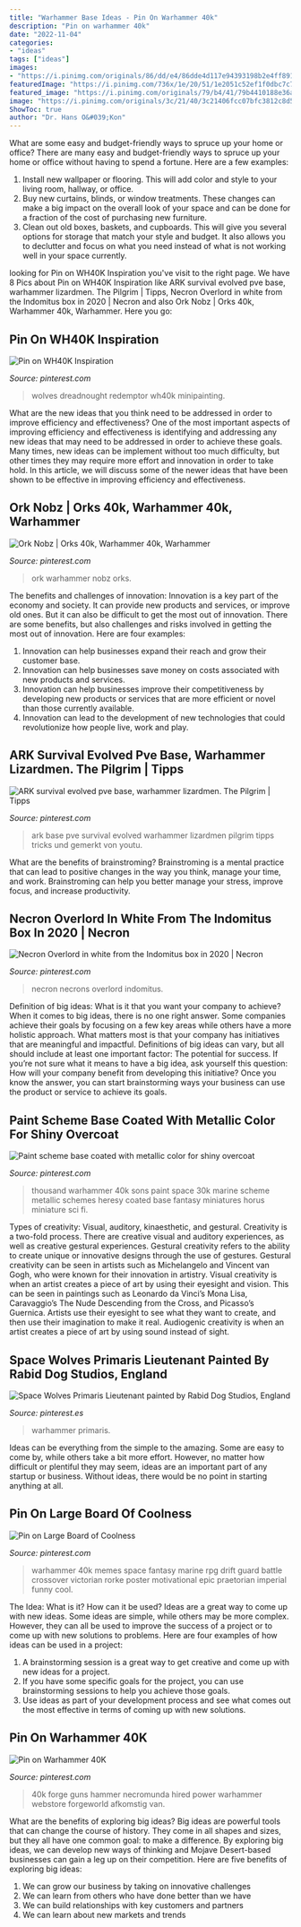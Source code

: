 ```yaml
---
title: "Warhammer Base Ideas - Pin On Warhammer 40k"
description: "Pin on warhammer 40k"
date: "2022-11-04"
categories:
- "ideas"
tags: ["ideas"]
images:
- "https://i.pinimg.com/originals/86/dd/e4/86dde4d117e94393198b2e4ff8910058.jpg"
featuredImage: "https://i.pinimg.com/736x/1e/20/51/1e2051c52ef1f0dbc7c7f74c20badb6b.jpg"
featured_image: "https://i.pinimg.com/originals/79/b4/41/79b4410188e36a0786a0526619a66373.jpg"
image: "https://i.pinimg.com/originals/3c/21/40/3c21406fcc07bfc3812c8d5a12930df8.jpg"
ShowToc: true
author: "Dr. Hans O&#039;Kon"
---
```



What are some easy and budget-friendly ways to spruce up your home or office?
There are many easy and budget-friendly ways to spruce up your home or office without having to spend a fortune. Here are a few examples: 
1. Install new wallpaper or flooring. This will add color and style to your living room, hallway, or office. 
2. Buy new curtains, blinds, or window treatments. These changes can make a big impact on the overall look of your space and can be done for a fraction of the cost of purchasing new furniture. 
3. Clean out old boxes, baskets, and cupboards. This will give you several options for storage that match your style and budget. It also allows you to declutter and focus on what you need instead of what is not working well in your space currently. 

	

		
looking for Pin on WH40K Inspiration you've visit to the right page. We have 8 Pics about Pin on WH40K Inspiration like ARK survival evolved pve base, warhammer lizardmen. The Pilgrim | Tipps, Necron Overlord in white from the Indomitus box in 2020 | Necron and also Ork Nobz | Orks 40k, Warhammer 40k, Warhammer. Here you go:
		
    
## Pin On WH40K Inspiration

<img loading=lazy src="https://i.pinimg.com/originals/3c/21/40/3c21406fcc07bfc3812c8d5a12930df8.jpg" onerror="this.onerror=null;this.src='https://tse1.mm.bing.net/th?id=OIP.pOnbuvN9JrpiF1N2hx-KtwHaHa&amp;pid=15.1';" alt="Pin on WH40K Inspiration">

_Source: pinterest.com_

>wolves dreadnought redemptor wh40k minipainting. 

	

What are the new ideas that you think need to be addressed in order to improve efficiency and effectiveness?
One of the most important aspects of improving efficiency and effectiveness is identifying and addressing any new ideas that may need to be addressed in order to achieve these goals. Many times, new ideas can be implement without too much difficulty, but other times they may require more effort and innovation in order to take hold. In this article, we will discuss some of the newer ideas that have been shown to be effective in improving efficiency and effectiveness.

    
## Ork Nobz | Orks 40k, Warhammer 40k, Warhammer

<img loading=lazy src="https://i.pinimg.com/736x/fc/67/4b/fc674b1f5b64e2c63e0eeb16e56211e7.jpg" onerror="this.onerror=null;this.src='https://tse1.mm.bing.net/th?id=OIP.nhQegLpff5v9Try9m62N6QHaIY&amp;pid=15.1';" alt="Ork Nobz | Orks 40k, Warhammer 40k, Warhammer">

_Source: pinterest.com_

>ork warhammer nobz orks. 

	

The benefits and challenges of innovation:
Innovation is a key part of the economy and society. It can provide new products and services, or improve old ones. But it can also be difficult to get the most out of innovation. There are some benefits, but also challenges and risks involved in getting the most out of innovation. Here are four examples:
1. Innovation can help businesses expand their reach and grow their customer base.
2. Innovation can help businesses save money on costs associated with new products and services.
3. Innovation can help businesses improve their competitiveness by developing new products or services that are more efficient or novel than those currently available.
4. Innovation can lead to the development of new technologies that could revolutionize how people live, work and play.

    
## ARK Survival Evolved Pve Base, Warhammer Lizardmen. The Pilgrim | Tipps

<img loading=lazy src="https://i.pinimg.com/originals/79/b4/41/79b4410188e36a0786a0526619a66373.jpg" onerror="this.onerror=null;this.src='https://tse4.mm.bing.net/th?id=OIP.Lj-aXOEm-tv6t4qQesU30AHaEK&amp;pid=15.1';" alt="ARK survival evolved pve base, warhammer lizardmen. The Pilgrim | Tipps">

_Source: pinterest.com_

>ark base pve survival evolved warhammer lizardmen pilgrim tipps tricks und gemerkt von youtu. 

	

What are the benefits of brainstroming?
Brainstroming is a mental practice that can lead to positive changes in the way you think, manage your time, and work. Brainstroming can help you better manage your stress, improve focus, and increase productivity.

    
## Necron Overlord In White From The Indomitus Box In 2020 | Necron

<img loading=lazy src="https://i.pinimg.com/736x/1e/20/51/1e2051c52ef1f0dbc7c7f74c20badb6b.jpg" onerror="this.onerror=null;this.src='https://tse3.mm.bing.net/th?id=OIP.zqvLLRuWQOiX9wcB7vJ9gQHaJ3&amp;pid=15.1';" alt="Necron Overlord in white from the Indomitus box in 2020 | Necron">

_Source: pinterest.com_

>necron necrons overlord indomitus. 

	

Definition of big ideas: What is it that you want your company to achieve?
When it comes to big ideas, there is no one right answer. Some companies achieve their goals by focusing on a few key areas while others have a more holistic approach. What matters most is that your company has initiatives that are meaningful and impactful. Definitions of big ideas can vary, but all should include at least one important factor: The potential for success. 
If you’re not sure what it means to have a big idea, ask yourself this question: How will your company benefit from developing this initiative? Once you know the answer, you can start brainstorming ways your business can use the product or service to achieve its goals.

    
## Paint Scheme Base Coated With Metallic Color For Shiny Overcoat

<img loading=lazy src="https://i.pinimg.com/originals/40/60/d2/4060d2776197a81985349580504deb25.jpg" onerror="this.onerror=null;this.src='https://tse3.mm.bing.net/th?id=OIP.DLdGXKoj7kWMjQdtlwpD2wHaHa&amp;pid=15.1';" alt="Paint scheme base coated with metallic color for shiny overcoat">

_Source: pinterest.com_

>thousand warhammer 40k sons paint space 30k marine scheme metallic schemes heresy coated base fantasy miniatures horus miniature sci fi. 

	

Types of creativity: Visual, auditory, kinaesthetic, and gestural.
Creativity is a two-fold process. There are creative visual and auditory experiences, as well as creative gestural experiences. Gestural creativity refers to the ability to create unique or innovative designs through the use of gestures. Gestural creativity can be seen in artists such as Michelangelo and Vincent van Gogh, who were known for their innovation in artistry. Visual creativity is when an artist creates a piece of art by using their eyesight and vision. This can be seen in paintings such as Leonardo da Vinci’s Mona Lisa, Caravaggio’s The Nude Descending from the Cross, and Picasso’s Guernica. Artists use their eyesight to see what they want to create, and then use their imagination to make it real. Audiogenic creativity is when an artist creates a piece of art by using sound instead of sight.

    
## Space Wolves Primaris Lieutenant Painted By Rabid Dog Studios, England

<img loading=lazy src="https://i.pinimg.com/originals/86/dd/e4/86dde4d117e94393198b2e4ff8910058.jpg" onerror="this.onerror=null;this.src='https://tse4.mm.bing.net/th?id=OIP.LZB1Hh6b-xSFe-VdP-Z8JgHaKD&amp;pid=15.1';" alt="Space Wolves Primaris Lieutenant painted by Rabid Dog Studios, England">

_Source: pinterest.es_

>warhammer primaris. 

	

Ideas can be everything from the simple to the amazing. Some are easy to come by, while others take a bit more effort. However, no matter how difficult or plentiful they may seem, ideas are an important part of any startup or business. Without ideas, there would be no point in starting anything at all.

    
## Pin On Large Board Of Coolness

<img loading=lazy src="https://i.pinimg.com/736x/8c/d8/18/8cd8185a446223031bbeed1092241382--space-marine-warhammer-k.jpg" onerror="this.onerror=null;this.src='https://tse1.mm.bing.net/th?id=OIP.-HtSurEjpmgC8i4SJpEHTQHaF6&amp;pid=15.1';" alt="Pin on Large Board of Coolness">

_Source: pinterest.com_

>warhammer 40k memes space fantasy marine rpg drift guard battle crossover victorian rorke poster motivational epic praetorian imperial funny cool. 

	

The Idea: What is it? How can it be used?
Ideas are a great way to come up with new ideas. Some ideas are simple, while others may be more complex. However, they can all be used to improve the success of a project or to come up with new solutions to problems. Here are four examples of how ideas can be used in a project: 
1. A brainstorming session is a great way to get creative and come up with new ideas for a project.
2. If you have some specific goals for the project, you can use brainstorming sessions to help you achieve those goals.
3. Use ideas as part of your development process and see what comes out the most effective in terms of coming up with new solutions.

    
## Pin On Warhammer 40K

<img loading=lazy src="https://i.pinimg.com/originals/65/04/de/6504de375d3bd1e89b66ffa1d6c5d73a.jpg" onerror="this.onerror=null;this.src='https://tse3.mm.bing.net/th?id=OIP.KiN5PWHvB_azDUebKXvM2gHaHa&amp;pid=15.1';" alt="Pin on Warhammer 40K">

_Source: pinterest.com_

>40k forge guns hammer necromunda hired power warhammer webstore forgeworld afkomstig van. 

	

What are the benefits of exploring big ideas?
Big ideas are powerful tools that can change the course of history. They come in all shapes and sizes, but they all have one common goal: to make a difference. By exploring big ideas, we can develop new ways of thinking and Mojave Desert-based businesses can gain a leg up on their competition. Here are five benefits of exploring big ideas: 
1. We can grow our business by taking on innovative challenges
2. We can learn from others who have done better than we have
3. We can build relationships with key customers and partners
4. We can learn about new markets and trends

